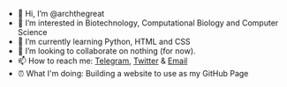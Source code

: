 - 👋 Hi, I’m @archthegreat
- 👀 I’m interested in Biotechnology, Computational Biology and Computer Science
- 🌱 I’m currently learning Python, HTML and CSS
- 💞️ I’m looking to collaborate on nothing (for now).
- 📫 How to reach me: [Telegram](https://cutt.ly/TC1pP23), [Twitter](https://cutt.ly/SC2koSg) & [Email](mailto:archthegreat@duck.com)
- ⏰ What I'm doing: Building a website to use as my GitHub Page
<!---
archthegreat/archthegreat is a ✨ special ✨ repository because its `README.md` (this file) appears on your GitHub profile.
You can click the Preview link to take a look at your changes.
--->
